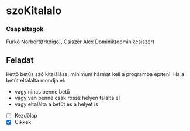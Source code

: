 # szoKitalalo
### Csapattagok
Furkó Norbert(frkdigo), Csiszér Alex Dominik(dominikcsiszer)

## Feladat
Kettő betűs szó kitalálása, minimum hármat kell a programba építeni. 
Ha a betűt eltalálta mondja el:
- vagy nincs benne betű 
- vagy van benne csak rossz helyen találta el
- vagy eltalálta a betűt és a helyet is

 - [ ] Kezdőlap
 - [x] Cikkek
